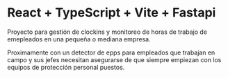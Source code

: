 # React + TypeScript + Vite + Fastapi

Proyecto para gestión de clockins y monitoreo de horas de trabajo de emepleados en una pequeña o mediana empresa. 


Proximamente con un detector de epps para empleados que trabajan en campo y sus jefes necesitan asegurarse de que siempre empiezan con los equipos de protección personal puestos. 



